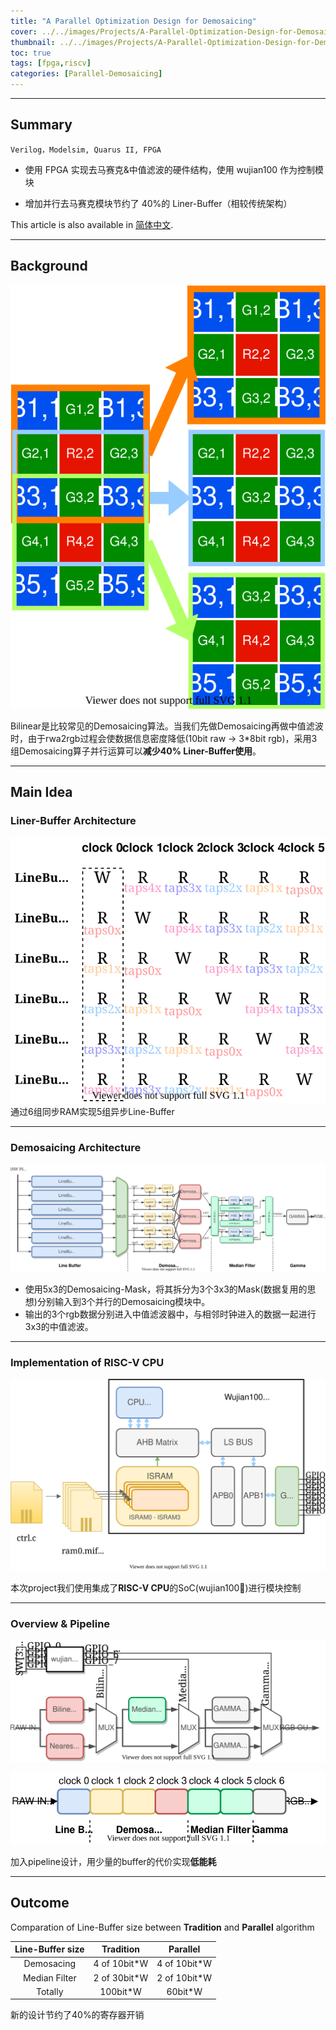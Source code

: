 ```yaml
---
title: "A Parallel Optimization Design for Demosaicing"
cover: ../../images/Projects/A-Parallel-Optimization-Design-for-Demosaicing&RISC-V-CPU-on-FPGA/half-flow.svg
thumbnail: ../../images/Projects/A-Parallel-Optimization-Design-for-Demosaicing&RISC-V-CPU-on-FPGA/dema.svg
toc: true
tags: [fpga,riscv]
categories: [Parallel-Demosaicing]
---
```

***
## Summary

`Verilog，Modelsim, Quarus II, FPGA`

+ 使⽤ FPGA 实现去⻢赛克&中值滤波的硬件结构，使⽤ wujian100 作为控制模块

+ 增加并⾏去⻢赛克模块节约了 40%的 Liner-Buffer（相较传统架构）

<article class="message message-immersive is-primary">
  <div class="message-body">
    <i class="fas fa-globe-asia mr-2"></i>This article is also available in 
    <a href="/cn/项目/基于FPGA的实时Biliner去⻢赛克设计/">简体中文</a>.
  </div>
</article>

<!-- more -->
***
## Background

![](../../images/Projects/A-Parallel-Optimization-Design-for-Demosaicing&RISC-V-CPU-on-FPGA/3x5->3x3.svg)

Bilinear是比较常见的Demosaicing算法。当我们先做Demosaicing再做中值滤波时，由于rwa2rgb过程会使数据信息密度降低(10bit raw -> 3*8bit rgb)，采用3组Demosaicing算子并行运算可以**减少40% Liner-Buffer使用**。

***
## Main Idea
### Liner-Buffer Architecture

![](../../images/Projects/A-Parallel-Optimization-Design-for-Demosaicing&RISC-V-CPU-on-FPGA/linebuffer.svg)
通过6组同步RAM实现5组异步Line-Buffer

***
### Demosaicing Architecture
![](../../images/Projects/A-Parallel-Optimization-Design-for-Demosaicing&RISC-V-CPU-on-FPGA/flow.svg)

+ 使用5x3的Demosaicing-Mask，将其拆分为3个3x3的Mask(数据复用的思想)分别输入到3个并行的Demosaicing模块中。
+ 输出的3个rgb数据分别进入中值滤波器中，与相邻时钟进入的数据一起进行3x3的中值滤波。

***
### Implementation of RISC-V CPU

![](../../images/Projects/A-Parallel-Optimization-Design-for-Demosaicing&RISC-V-CPU-on-FPGA/wujian100.svg)

本次project我们使用集成了**RISC-V CPU**的SoC(wujian100)进行模块控制

***
### Overview & Pipeline

![](../../images/Projects/A-Parallel-Optimization-Design-for-Demosaicing&RISC-V-CPU-on-FPGA/overflow.svg)

![](../../images/Projects/A-Parallel-Optimization-Design-for-Demosaicing&RISC-V-CPU-on-FPGA/pipeline.svg)

加入pipeline设计，用少量的buffer的代价实现**低能耗**

***
## Outcome

Comparation of Line-Buffer size between **Tradition** and **Parallel** algorithm

| Line-Buffer size | Tradition | Parallel |
| :----: | :----: | :----: |
| Demosacing | 4 of 10bit*W | 4 of 10bit*W |
| Median Filter  | 2 of 30bit*W | 2 of 10bit*W |
| Totally  | 100bit*W | 60bit*W |

新的设计节约了40%的寄存器开销